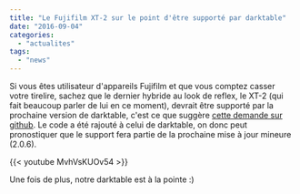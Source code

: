 ```yaml
---
title: "Le Fujifilm XT-2 sur le point d'être supporté par darktable"
date: "2016-09-04"
categories: 
  - "actualites"
tags: 
  - "news"
---
```


Si vous êtes utilisateur d'appareils Fujifilm et que vous comptez casser votre tirelire, sachez que le dernier hybride au look de reflex, le XT-2 (qui fait beaucoup parler de lui en ce moment), devrait être supporté par la prochaine version de darktable, c'est ce que suggère [cette demande sur github](https://github.com/darktable-org/darktable/pull/1251). Le code a été rajouté à celui de darktable, on donc peut pronostiquer que le support fera partie de la prochaine mise à jour mineure (2.0.6).

{{< youtube MvhVsKUOv54 >}}

Une fois de plus, notre darktable est à la pointe :)
